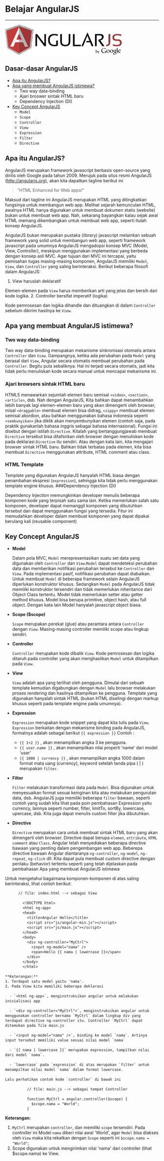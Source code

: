 Belajar AngularJS
====
----
![](img/angularjs.png)

## Dasar-dasar AngularJS
- [Apa itu AngularJS?](#apa-itu-angularjs)
- [Apa yang membuat AngularJS istimewa?](#apa-yang-membuat-angularjs-istimewa)
    - Two way data-binding
    - Ajari broswer sintak HTML baru
    - Dependency Injection (DI)
- [Key Concept AngularJS](#key-concept-angularjs)
    - `Model`
    - `Scope`
    - `Controller`
    - `View`
    - `Expression`
    - `Filter`
    - `Directive`

## Apa itu AngularJS?
  AngularJS merupakan framework javascript berbasis open-source yang dirilis oleh Google pada tahun 2009. 
  Merujuk pada situs resmi AngularJS (http://angularjs.org), akan kita dapatkan tagline berikut ini
  
> "HTML Enhanced for Web apps!"

Maksud dari tagline ini AngularJS merupakan HTML yang ditingkatkan fungsinya untuk membangun web app. 
  Melihat sejarah kemunculan HTML, awalnya HTML hanya digunakan untuk membuat dokumen statis (website) bukan untuk membuat web app. Nah, sekarang bayangkan kalau sejak awal HTML memang dikembangkan untuk membuat web app, seperti itulah konsep AngularJS.

  AngularJS bukan merupakan pustaka (library) javascript melainkan sebuah framework yang solid untuk membangun web app, seperti framework javascript pada umumnya AngularJS mengadopsi konsep MVC (Model, View, Controller), meskipun menggunakan implementasi yang berbeda dengan konsep asli MVC. Agar tujuan dari MVC ini tercapai, yaitu pemisahan tugas masing-masing komponen, AngularJS memiliki `Model`, `View`, dan `Controller` yang saling berinteraksi. Berikut beberapa filosofi dalam AngularJS:
  1. View haruslah deklaratif
  
  Elemen-elemen pada `View` harus memberikan arti yang jelas dan bersih dari kode logika.
  2. Controller bersifat imperatif (logika)
  
  Kode pemrosesan dan logika dihandle dan dituangkan di dalam `Controller` sebelum dikirim hasilnya ke `View`.
  
## Apa yang membuat AngularJS istimewa?
### Two way data-binding 

  Two way data-binding merupakan mekanisme sinkronisasi otomatis antara `Controller` dan `View`. Gampangnya, ketika ada perubahan pada `Model` yang berasal dari `View`, Angular secara otomatis membuat perubahan pada `Controller`. Begitu pula sebaliknya. Hal ini terjadi secara otomatis, jadi kita tidak perlu menuliskan kode secara manual untuk mencapai mekanisme ini.
      
### Ajari browsers sintak HTML baru

  HTML5 menawarkan sejumlah elemen baru semisal `<video>`, `<section>`, `<article>`, dsb. Nah dengan AngularJS, Kita bahkan dapat menambahkan lebih banyak lagi elemen-elemen baru yang akan dimengerti oleh browser, misal `<draggable>` membuat elemen bisa didrag, `<zippy>` membuat elemen semisal akordion, atau bahkan menggunakan bahasa indonesia seperti `<sembunyikan>` jika diklik akan menyembunyikan elemen (contoh saja, pada praktik gunakanlah bahasa inggris sebagai bahasa internasional). Fungsi ini disebut dengan istilah `Directive`. Kitalah yang bertanggungjawab membuat `Directive` tersebut bisa ditafsirkan oleh browser dengan menuliskan kode pada deklarasi `Directive` itu sendiri. Atau dengan kata lain, kita mengajari browser sintak HTML baru. Bahkan tidak terbatas pada elemen, kita bisa membuat `Directive` menggunakan attribute, HTML comment atau class.
### HTML Template

  Template yang digunakan AngularJS hanyalah HTML biasa dengan penambahan ekspresi (`expression`), sehingga kita tidak perlu menggunakan template engine khusus.
###Dependency Injection (DI)

  Dependency Injection memungkinkan developer menulis beberapa komponen kode yang terpisah satu sama lain. Ketika memerlukan salah satu komponen, developer dapat memanggil komponen yang dibutuhkan tersebut dan dapat menggunakan fungsi yang tersedia. Fitur ini memudahkan developer dalam membuat komponen yang dapat dipakai berulang kali (reusable component)

## Key Concept AngularJS  
  - **Model**
  
    Dalam pola MVC, `Model` merepresentasikan suatu set data yang digunakan oleh `Controller` dan `View`.`Model` dapat mendeteksi perubahan data dan memberikan notifikasi perubahan tersebut ke `Controller` dan `View`. Pada implementasi pasif, notifikasi perubahan dapat diabaikan. Untuk membuat `Model` di beberapa framework selain AngularJS diperlukan konstruktor khusus. Sedangkan `Model` pada AngularJS tidak memiliki konstruktor tersendiri dan tidak memerlukan inheritance dari Object Class tertentu. Model tidak memerlukan setter atau getter method khusus. Model bisa berupa primitive, object hash, atau full object. Dengan kata lain Model hanyalah javascript object biasa.

  - **Scope ($scope)**
  
    `Scope` merupakan perekat (glue) atau perantara antara `Controller` dengan `View`. Masing-masing controller memiliki scope atau lingkup sendiri.

  - **Controller**
  
    `Controller` merupakan kode dibalik `View`. Kode pemrosesan dan logika ditaruh pada controller yang akan menghasilkan `Model` untuk ditampilkan pada `View`.

  - **View**
  
    `View` adalah apa yang terlihat oleh pengguna. Dimulai dari sebuah template kemudian digabungkan dengan `Model` lalu browser melakukan proses rendering dan hasilnya ditampilkan ke pengguna. Template yang digunakan hanyalah sintak HTML (bukan HTML diselingi dengan markup khusus seperti pada template engine pada umumnya). 

  - **Expression**
  
    `Expression` merupakan kode snippet yang dapat kita tulis pada `View`. `Expression` berkaitan dengan mekanisme binding pada AngularJS, formatnya adalah sebagai berikut `{{ expression }}`
    Contoh :
    - `{{ 1+2 }}` , akan menampilkan angka 3 ke pengguna.
    - `{{ user.name }}` , akan menampilkan nilai properti 'name' dari model 'user'
    - `{{ 1000 | currency }}` , akan menampilkan angka 1000 dalam format mata uang (currency), keyword setelah tanda pipa ( | ) merupakan `filter`.

  - **Filter**
  
    `Filter` melakukan transformasi data pada `Model`. Bisa digunakan untuk menyesuaikan format sesuai keinginan kita atau melakukan pengurutan data, dsb. AngularJS juga memiliki beberapa `filter` bawaan, seperti contoh yang sudah kita lihat pada poin pembahasan Expression yaitu currency, lainnya seperti number, filter, limitTo, sortBy, lowercase, upercase, dsb. Kita juga dapat menulis custom filter jika dibutuhkan.

  - **Directive**
  
    `Directive` merupakan cara untuk membuat sintak HTML baru yang akan dimengerti oleh browser. Directive dapat berupa `elemen`, `attribute`, `HTML comment` atau `Class`. Angular telah menyediakan beberapa directive bawaan yang penting dalam pengembangan web app. Beberepa directive bawaan Angular diantaranya `ng-controller`, `ng-model`, `ng-repeat`, `ng-click` dll. Kita dapat pula membuat custom directive dengan perilaku (behavior) tertentu seperti yang telah dijelaskan pada pembahasan Apa yang membuat AngularJS istimewa


  Untuk mengetahui bagaimana komponen-komponen di atas saling berinteraksi, lihat contoh berikut:
  
          // file: index.html --> sebagai View
          
            <!DOCTYPE html>
            <html ng-app>
            <head>
              <title>Angular Hello</title>
              <script src="js/angular-min.js"></script>
              <script src="js/main.js"></script>
            </head>
            <body>
              <div ng-controller="MyCtrl">
                <input ng-model="nama" />
                <span>Hello {{ nama | lowercase }}</span>
              </div>
            </body>
            </html>
    
    **Keterangan:**
    1. Terdapat satu model yaitu 'nama'.
    2. Pada View kita memiliki beberapa deklarasi
    
      - `<html ng-app>`, menginstruksikan angular untuk melakukan inisialisasi app

      - `<div ng-controller="MyCtrl">`, menginstruksikan angular untuk menggunakan controller bernama `MyCtrl` dalam lingkup div yang terdapat directive ng-controller itu. Controller `MyCtrl` dapat ditemukan pada file main.js
        
      - `<input ng-model="nama" />`, binding ke model `nama`. Artinya input tersebut memiliki value sesuai nilai model `nama`
        
      - `{{ nama | lowercase }}` merupakan expression, tampilkan nilai dari model `nama`.
    
      - `lowercase` pada `expression` di atas merupakan `filter` untuk menampilkan nilai model `nama` dalam format lowercase.

    Lalu perhatikan contoh kode `controller` di bawah ini

              // file: main.js --> sebagai tempat Controller

              function MyCtrl = angular.controller($scope) {
                $scope.nama = "World";
              }         

**Keterangan:**

1. `MyCtrl` merupakan `controller`, dan memiliki `scope` tersendiri. Pada controller ini Model `nama` diberi nilai awal 'World', agar `Model` bisa diakses oleh `View` maka kita rekatkan dengan `Scope` seperti ini `$scope.nama = "World"`;
2. Scope digunakan untuk mengirimkan nilai 'nama' dari controller (lihat $scope.nama) ke View.
